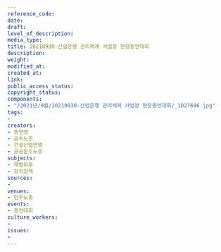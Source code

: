 ```yaml
---
reference_code: 
date: 
draft: 
level_of_description: 
media_type: 
title: 20210930-산업은행 관리체제 사업장 현장증언대회
description: 
weight: 
modified_at: 
created_at: 
link: 
public_access_status: 
copyright_status: 
components:
- "/2021년/9월/20210930-산업은행 관리체제 사업장 현장증언대회/_1D27696.jpg"
tags:
- 
creators:
- 총연맹
- 금속노조
- 건설산업연맹
- 공공운수노조
subjects:
- 재벌외투
- 정치정책
sources:
- 
venues:
- 민주노총
events:
- 증언대회
culture_workers:
- 
issues:
- 
---
```


